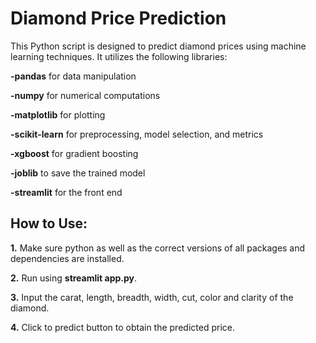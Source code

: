 # Diamond Price Prediction

This Python script is designed to predict diamond prices using machine learning techniques. It utilizes the following libraries:

**-pandas** for data manipulation

**-numpy** for numerical computations

**-matplotlib** for plotting

**-scikit-learn** for preprocessing, model selection, and metrics

**-xgboost** for gradient boosting

**-joblib** to save the trained model

**-streamlit** for the front end

## How to Use:

**1.** Make sure python as well as the correct versions of all packages and dependencies are installed.

**2.** Run using **streamlit app.py**.

**3.** Input the carat, length, breadth, width, cut, color and clarity of the diamond.

**4.** Click to predict button to obtain the predicted price.
